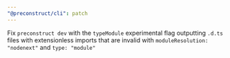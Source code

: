 ```yaml
---
"@preconstruct/cli": patch
---
```


Fix `preconstruct dev` with the `typeModule` experimental flag outputting `.d.ts` files with extensionless imports that are invalid with `moduleResolution: "nodenext"` and `type: "module"`
